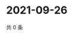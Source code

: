# 2021-09-26

共 0 条

<!-- BEGIN WEIBO -->
<!-- 最后更新时间 Sun Sep 26 2021 06:07:57 GMT+0800 (China Standard Time) -->

<!-- END WEIBO -->
